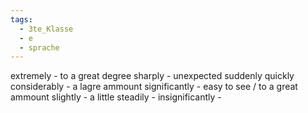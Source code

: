 ```yaml
---
tags:
  - 3te_Klasse
  - e
  - sprache
---
```

extremely - to a great degree
sharply - unexpected suddenly quickly
considerably - a lagre ammount
significantly - easy to see / to a great ammount
slightly - a little
steadily - 
insignificantly - 
